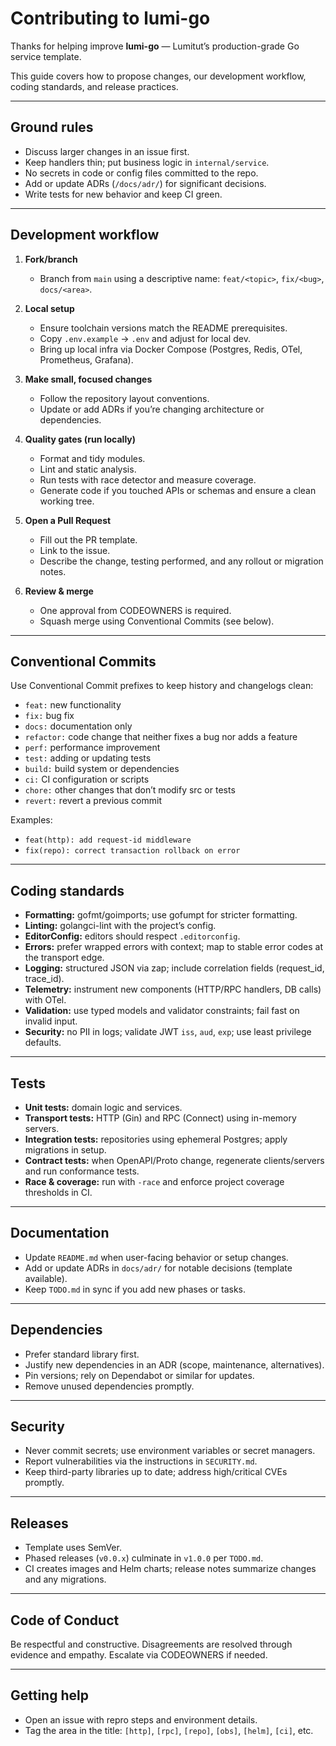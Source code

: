 # Contributing to lumi-go

Thanks for helping improve **lumi-go** — Lumitut’s production-grade Go service template.

This guide covers how to propose changes, our development workflow, coding standards, and release practices.

---

## Ground rules

- Discuss larger changes in an issue first.
- Keep handlers thin; put business logic in `internal/service`.
- No secrets in code or config files committed to the repo.
- Add or update ADRs (`/docs/adr/`) for significant decisions.
- Write tests for new behavior and keep CI green.

---

## Development workflow

1. **Fork/branch**
   - Branch from `main` using a descriptive name: `feat/<topic>`, `fix/<bug>`, `docs/<area>`.

2. **Local setup**
   - Ensure toolchain versions match the README prerequisites.
   - Copy `.env.example` → `.env` and adjust for local dev.
   - Bring up local infra via Docker Compose (Postgres, Redis, OTel, Prometheus, Grafana).

3. **Make small, focused changes**
   - Follow the repository layout conventions.
   - Update or add ADRs if you’re changing architecture or dependencies.

4. **Quality gates (run locally)**
   - Format and tidy modules.
   - Lint and static analysis.
   - Run tests with race detector and measure coverage.
   - Generate code if you touched APIs or schemas and ensure a clean working tree.

5. **Open a Pull Request**
   - Fill out the PR template.
   - Link to the issue.
   - Describe the change, testing performed, and any rollout or migration notes.

6. **Review & merge**
   - One approval from CODEOWNERS is required.
   - Squash merge using Conventional Commits (see below).

---

## Conventional Commits

Use Conventional Commit prefixes to keep history and changelogs clean:

- `feat:` new functionality
- `fix:` bug fix
- `docs:` documentation only
- `refactor:` code change that neither fixes a bug nor adds a feature
- `perf:` performance improvement
- `test:` adding or updating tests
- `build:` build system or dependencies
- `ci:` CI configuration or scripts
- `chore:` other changes that don’t modify src or tests
- `revert:` revert a previous commit

Examples:
- `feat(http): add request-id middleware`
- `fix(repo): correct transaction rollback on error`

---

## Coding standards

- **Formatting:** gofmt/goimports; use gofumpt for stricter formatting.
- **Linting:** golangci-lint with the project’s config.
- **EditorConfig:** editors should respect `.editorconfig`.
- **Errors:** prefer wrapped errors with context; map to stable error codes at the transport edge.
- **Logging:** structured JSON via zap; include correlation fields (request_id, trace_id).
- **Telemetry:** instrument new components (HTTP/RPC handlers, DB calls) with OTel.
- **Validation:** use typed models and validator constraints; fail fast on invalid input.
- **Security:** no PII in logs; validate JWT `iss`, `aud`, `exp`; use least privilege defaults.

---

## Tests

- **Unit tests:** domain logic and services.
- **Transport tests:** HTTP (Gin) and RPC (Connect) using in-memory servers.
- **Integration tests:** repositories using ephemeral Postgres; apply migrations in setup.
- **Contract tests:** when OpenAPI/Proto change, regenerate clients/servers and run conformance tests.
- **Race & coverage:** run with `-race` and enforce project coverage thresholds in CI.

---

## Documentation

- Update `README.md` when user-facing behavior or setup changes.
- Add or update ADRs in `docs/adr/` for notable decisions (template available).
- Keep `TODO.md` in sync if you add new phases or tasks.

---

## Dependencies

- Prefer standard library first.
- Justify new dependencies in an ADR (scope, maintenance, alternatives).
- Pin versions; rely on Dependabot or similar for updates.
- Remove unused dependencies promptly.

---

## Security

- Never commit secrets; use environment variables or secret managers.
- Report vulnerabilities via the instructions in `SECURITY.md`.
- Keep third-party libraries up to date; address high/critical CVEs promptly.

---

## Releases

- Template uses SemVer.
- Phased releases (`v0.0.x`) culminate in `v1.0.0` per `TODO.md`.
- CI creates images and Helm charts; release notes summarize changes and any migrations.

---

## Code of Conduct

Be respectful and constructive. Disagreements are resolved through evidence and empathy. Escalate via CODEOWNERS if needed.

---

## Getting help

- Open an issue with repro steps and environment details.
- Tag the area in the title: `[http]`, `[rpc]`, `[repo]`, `[obs]`, `[helm]`, `[ci]`, etc.
